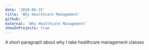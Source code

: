 ```yaml
---
date: '2018-06-15'
title: 'Why Healthcare Management'
github: ''
external: 'Why Healthcare Management'
showInProjects: true
---
```


A short paragraph about why I take healthcare management classes

